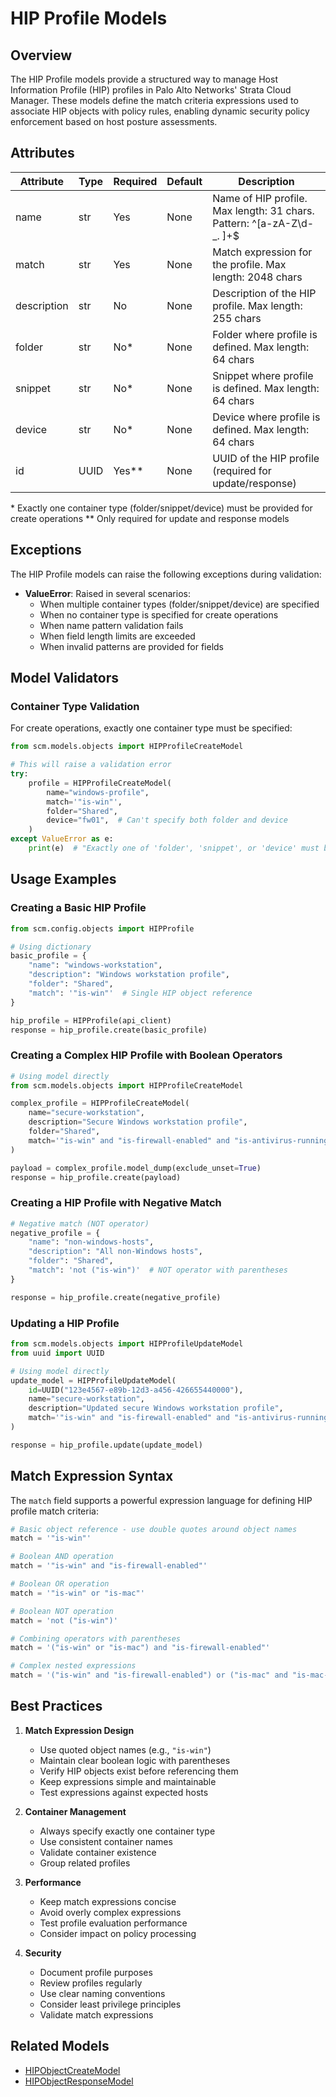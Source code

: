 # HIP Profile Models

## Overview

The HIP Profile models provide a structured way to manage Host Information Profile (HIP) profiles in Palo Alto Networks'
Strata Cloud Manager. These models define the match criteria expressions used to associate HIP objects with policy rules,
enabling dynamic security policy enforcement based on host posture assessments.

## Attributes

| Attribute        | Type                 | Required | Default | Description                                                            |
|------------------|----------------------|----------|---------|------------------------------------------------------------------------|
| name             | str                  | Yes      | None    | Name of HIP profile. Max length: 31 chars. Pattern: ^[a-zA-Z\d\-_. ]+$ |
| match            | str                  | Yes      | None    | Match expression for the profile. Max length: 2048 chars               |
| description      | str                  | No       | None    | Description of the HIP profile. Max length: 255 chars                  |
| folder           | str                  | No*      | None    | Folder where profile is defined. Max length: 64 chars                  |
| snippet          | str                  | No*      | None    | Snippet where profile is defined. Max length: 64 chars                 |
| device           | str                  | No*      | None    | Device where profile is defined. Max length: 64 chars                  |
| id               | UUID                 | Yes**    | None    | UUID of the HIP profile (required for update/response)                 |

\* Exactly one container type (folder/snippet/device) must be provided for create operations
\** Only required for update and response models

## Exceptions

The HIP Profile models can raise the following exceptions during validation:

- **ValueError**: Raised in several scenarios:
    - When multiple container types (folder/snippet/device) are specified
    - When no container type is specified for create operations
    - When name pattern validation fails
    - When field length limits are exceeded
    - When invalid patterns are provided for fields

## Model Validators

### Container Type Validation

For create operations, exactly one container type must be specified:

<div class="termy">

<!-- termynal -->
```python
from scm.models.objects import HIPProfileCreateModel

# This will raise a validation error
try:
    profile = HIPProfileCreateModel(
        name="windows-profile",
        match='"is-win"',
        folder="Shared",
        device="fw01",  # Can't specify both folder and device
    )
except ValueError as e:
    print(e)  # "Exactly one of 'folder', 'snippet', or 'device' must be provided."
```

</div>

## Usage Examples

### Creating a Basic HIP Profile

<div class="termy">

<!-- termynal -->
```python
from scm.config.objects import HIPProfile

# Using dictionary
basic_profile = {
    "name": "windows-workstation",
    "description": "Windows workstation profile",
    "folder": "Shared",
    "match": '"is-win"'  # Single HIP object reference
}

hip_profile = HIPProfile(api_client)
response = hip_profile.create(basic_profile)
```

</div>

### Creating a Complex HIP Profile with Boolean Operators

<div class="termy">

<!-- termynal -->
```python
# Using model directly
from scm.models.objects import HIPProfileCreateModel

complex_profile = HIPProfileCreateModel(
    name="secure-workstation",
    description="Secure Windows workstation profile",
    folder="Shared",
    match='"is-win" and "is-firewall-enabled" and "is-antivirus-running"'
)

payload = complex_profile.model_dump(exclude_unset=True)
response = hip_profile.create(payload)
```

</div>

### Creating a HIP Profile with Negative Match

<div class="termy">

<!-- termynal -->
```python
# Negative match (NOT operator)
negative_profile = {
    "name": "non-windows-hosts",
    "description": "All non-Windows hosts",
    "folder": "Shared",
    "match": 'not ("is-win")'  # NOT operator with parentheses
}

response = hip_profile.create(negative_profile)
```

</div>

### Updating a HIP Profile

<div class="termy">

<!-- termynal -->
```python
from scm.models.objects import HIPProfileUpdateModel
from uuid import UUID

# Using model directly
update_model = HIPProfileUpdateModel(
    id=UUID("123e4567-e89b-12d3-a456-426655440000"),
    name="secure-workstation",
    description="Updated secure Windows workstation profile",
    match='"is-win" and "is-firewall-enabled" and "is-antivirus-running" and "is-disk-encrypted"'
)

response = hip_profile.update(update_model)
```

</div>

## Match Expression Syntax

The `match` field supports a powerful expression language for defining HIP profile match criteria:

<div class="termy">

<!-- termynal -->
```python
# Basic object reference - use double quotes around object names
match = '"is-win"'

# Boolean AND operation
match = '"is-win" and "is-firewall-enabled"'

# Boolean OR operation
match = '"is-win" or "is-mac"'

# Boolean NOT operation
match = 'not ("is-win")'

# Combining operators with parentheses
match = '("is-win" or "is-mac") and "is-firewall-enabled"'

# Complex nested expressions
match = '("is-win" and "is-firewall-enabled") or ("is-mac" and "is-mac-firewall-enabled")'
```

</div>

## Best Practices

1. **Match Expression Design**
    - Use quoted object names (e.g., `"is-win"`)
    - Maintain clear boolean logic with parentheses
    - Verify HIP objects exist before referencing them
    - Keep expressions simple and maintainable
    - Test expressions against expected hosts

2. **Container Management**
    - Always specify exactly one container type
    - Use consistent container names
    - Validate container existence
    - Group related profiles

3. **Performance**
    - Keep match expressions concise
    - Avoid overly complex expressions
    - Test profile evaluation performance
    - Consider impact on policy processing

4. **Security**
    - Document profile purposes
    - Review profiles regularly
    - Use clear naming conventions
    - Consider least privilege principles
    - Validate match expressions

## Related Models

- [HIPObjectCreateModel](../../models/objects/hip_object_models.md#Overview)
- [HIPObjectResponseModel](../../models/objects/hip_object_models.md#Overview)
